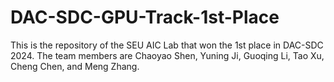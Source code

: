 # DAC-SDC-GPU-Track-1st-Place

This is the repository of the SEU AIC Lab that won the 1st place in DAC-SDC 2024. The team members are Chaoyao Shen, Yuning Ji, Guoqing Li, Tao Xu, Cheng Chen, and Meng Zhang.
